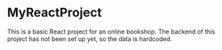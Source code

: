 # MyReactProject
This is a basic React project for an online bookshop. 
The backend of this project has not been set up yet, so the data is hardcoded.

